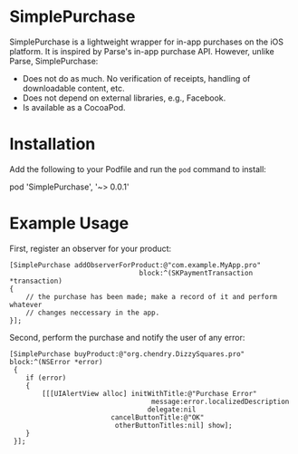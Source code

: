 SimplePurchase
==============

SimplePurchase is a lightweight wrapper for in-app purchases on the iOS
platform.  It is inspired by Parse's in-app purchase API.  However, unlike
Parse, SimplePurchase:

* Does not do as much.  No verification of receipts, handling of downloadable
  content, etc.
* Does not depend on external libraries, e.g., Facebook.
* Is available as a CocoaPod.

Installation
============

Add the following to your Podfile and run the `pod` command to install:

   pod 'SimplePurchase', '~> 0.0.1'

Example Usage
=============

First, register an observer for your product:

    [SimplePurchase addObserverForProduct:@"com.example.MyApp.pro"
                                    block:^(SKPaymentTransaction *transaction)
    {
        // the purchase has been made; make a record of it and perform whatever
        // changes neccessary in the app.
    }];

Second, perform the purchase and notify the user of any error:

    [SimplePurchase buyProduct:@"org.chendry.DizzySquares.pro" block:^(NSError *error)
     {
        if (error)
        {
            [[[UIAlertView alloc] initWithTitle:@"Purchase Error"
                                       message:error.localizedDescription
                                      delegate:nil
                             cancelButtonTitle:@"OK"
                              otherButtonTitles:nil] show];
        }
     }];
